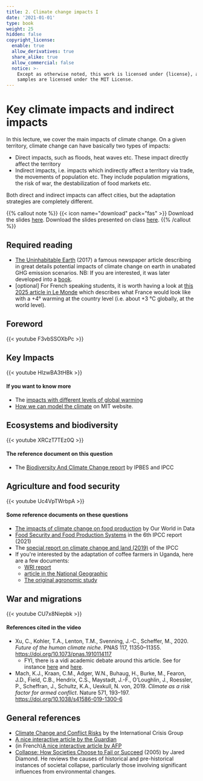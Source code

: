 ```yaml
---
title: 2. Climate change impacts I
date: '2021-01-01'
type: book
weight: 25
hidden: false
copyright_license:
  enable: true
  allow_derivatives: true
  share_alike: true
  allow_commercial: false
  notice: >-
    Except as otherwise noted, this work is licensed under {license}, and code
    samples are licensed under the MIT License.
---
```

# Key climate impacts and indirect impacts

<!--more-->

In this lecture, we cover the main impacts of climate change. On a given territory, climate change can have basically two types of impacts:
- Direct impacts, such as floods, heat waves etc. These impact directly affect the territory
- Indirect impacts, i.e. impacts which indirectly affect a territory via trade, the movements of population etc. They include population migrations, the risk of war, the destabilization of food markets etc.

Both direct and indirect impacts can affect cities, but the adaptation strategies are completely different. 

{{% callout note %}}
{{< icon name="download" pack="fas" >}} Download the slides [here](https://www.centre-cired.fr/wp-content/uploads/2024/05/course-indirect.pdf). Download the slides presented on class [here](https://www.centre-cired.fr/wp-content/uploads/2024/05/out.pdf).
{{% /callout %}}

## Required reading

- [The Uninhabitable Earth](https://nymag.com/intelligencer/2017/07/climate-change-earth-too-hot-for-humans-annotated.html) (2017) a famous newspaper article describing in great details potential impacts of climate change on earth in unabated GHG emission scenarios. NB: If you are interested, it was later developed into a [book](https://www.theguardian.com/books/2019/feb/17/david-wallace-wells-uninhabitable-earth-review). 
- [optional] For French speaking students, it is worth having a look at [this 2025 article in Le Monde](https://www.lemonde.fr/planete/article/2025/03/20/secheresses-canicules-et-pluies-diluviennes-le-grand-bouleversement-d-une-france-a-4-c_6583877_3244.html) which describes what France would look like with a +4° warming at the country level (i.e. about +3 °C globally, at the world level).



## Foreword
{{< youtube F3vbSSOXbPc >}}
 
## Key Impacts  
{{< youtube HIzwBA3tHBk >}}

#### If you want to know more
- The [impacts with different levels of global warming](https://interactive.carbonbrief.org/impacts-climate-change-one-point-five-degrees-two-degrees/index.html)
- [How we can model the climate](https://climate.mit.edu/explainers/climate-models) on MIT website.

## Ecosystems and biodiversity  
{{< youtube XRCzT7TEz0Q >}}

#### The reference document on this question
- The [Biodiversity And Climate Change report](https://files.ipbes.net/ipbes-web-prod-public-files/2021-06/20210609_workshop_report_embargo_3pm_CEST_10_june_0.pdf) by IPBES and IPCC 

## Agriculture and food security
{{< youtube Uc4VpTWrbpA >}}

#### Some reference documents on these questions
- [The impacts of climate change on food production](https://ourworldindata.org/crop-yields-climate-impact) by Our World in Data
- [Food Security and Food Production Systems](https://www.ipcc.ch/report/ar5/wg2/food-security-and-food-production-systems/) in the 6th IPCC report (2021)
- The [special report on climate change and land (2019)](https://www.ipcc.ch/srccl/) of the IPCC
- If you're interested by the adaptation of coffee farmers in Uganda, here are a few documents:
  - [WRI report](https://www.wri.org/insights/ugandas-coffee-farmers-show-theres-no-one-size-fits-all-solution-climate-change-adaptation)
  - [article in the National Geographic](https://www.nationalgeographic.com/science/article/climate-change-drought-uganda-coffee)
  - [The original agronomic study](ttps://www.researchgate.net/publication/263725702_The_Impact_of_Climate_Change_on_Coffee_in_Uganda_Lessons_from_a_case_study_in_the_Rwenzori_Mountains)

## War and migrations
{{< youtube CU7x8Niepbk >}}

#### References cited in the video
- Xu, C., Kohler, T.A., Lenton, T.M., Svenning, J.-C., Scheffer, M., 2020. *Future of the human climate niche*. PNAS 117, 11350–11355. https://doi.org/10.1073/pnas.1910114117
  - FYI, there is a vidi academic debate around this article. See for instance [here](https://doi.org/10.1016/j.oneear.2024.06.009) and [here](https://doi.org/10.1007/s10584-024-03760-z).
- Mach, K.J., Kraan, C.M., Adger, W.N., Buhaug, H., Burke, M., Fearon, J.D., Field, C.B., Hendrix, C.S., Maystadt, J.-F., O’Loughlin, J., Roessler, P., Scheffran, J., Schultz, K.A., Uexkull, N. von, 2019. *Climate as a risk factor for armed conflict*. Nature 571, 193–197. https://doi.org/10.1038/s41586-019-1300-6

## General references
- [Climate Change and Conflict Risks](https://crisisgroup.github.io/about-foc/) by the International Crisis Group
- [A nice interactive article by the Guardian](https://www.theguardian.com/environment/ng-interactive/2021/oct/14/climate-change-happening-now-stats-graphs-maps-cop26)
- (in French)[A nice interactive article by AFP](https://interactive.afp.com/features/Demain-quel-climat-sur-le-pas-de-ma-porte_621/)
- [Collapse: How Societies Choose to Fail or Succeed](https://en.wikipedia.org/wiki/Collapse:_How_Societies_Choose_to_Fail_or_Succeed) (2005) by Jared Diamond. He reviews the causes of historical and pre-historical instances of societal collapse, particularly those involving significant influences from environmental changes.






